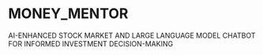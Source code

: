 # MONEY_MENTOR
AI-ENHANCED STOCK MARKET AND LARGE LANGUAGE MODEL CHATBOT FOR INFORMED INVESTMENT DECISION-MAKING
